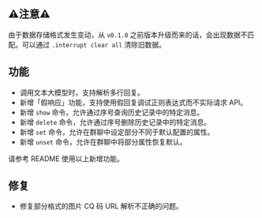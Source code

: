 ## ⚠️注意⚠️

由于数据存储格式发生变动，从 `v0.1.0` 之前版本升级而来的话，会出现数据不匹配。可以通过 `.interrupt clear all` 清除旧数据。

## 功能

- 调用文本大模型时，支持解析多行回复。
- 新增「假响应」功能，支持使用假回复调试正则表达式而不实际请求 API。
- 新增 `show` 命令，允许通过序号查询历史记录中的特定消息。
- 新增 `delete` 命令，允许通过序号删除历史记录中的特定消息。
- 新增 `set` 命令，允许在群聊中设定部分不同于默认配置的属性。
- 新增 `unset` 命令，允许在群聊中将部分属性恢复默认。 

请参考 README 使用以上新增功能。

## 修复

- 修复部分格式的图片 CQ 码 URL 解析不正确的问题。

